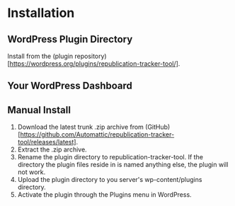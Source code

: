 # Installation

## WordPress Plugin Directory

Install from the (plugin repository)[https://wordpress.org/plugins/republication-tracker-tool/].

## Your WordPress Dashboard

## Manual Install

1. Download the latest trunk .zip archive from (GitHub)[https://github.com/Automattic/republication-tracker-tool/releases/latest].
2. Extract the .zip archive.
3. Rename the plugin directory to republication-tracker-tool. If the directory the plugin files reside in is named anything else, the plugin will not work.
4. Upload the plugin directory to you server's wp-content/plugins directory.
5. Activate the plugin through the Plugins menu in WordPress.